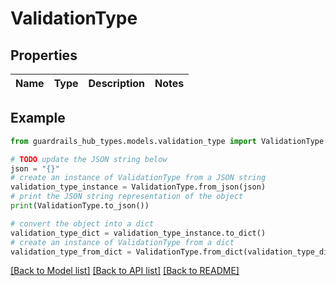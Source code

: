 # ValidationType


## Properties

Name | Type | Description | Notes
------------ | ------------- | ------------- | -------------

## Example

```python
from guardrails_hub_types.models.validation_type import ValidationType

# TODO update the JSON string below
json = "{}"
# create an instance of ValidationType from a JSON string
validation_type_instance = ValidationType.from_json(json)
# print the JSON string representation of the object
print(ValidationType.to_json())

# convert the object into a dict
validation_type_dict = validation_type_instance.to_dict()
# create an instance of ValidationType from a dict
validation_type_from_dict = ValidationType.from_dict(validation_type_dict)
```
[[Back to Model list]](../README.md#documentation-for-models) [[Back to API list]](../README.md#documentation-for-api-endpoints) [[Back to README]](../README.md)


